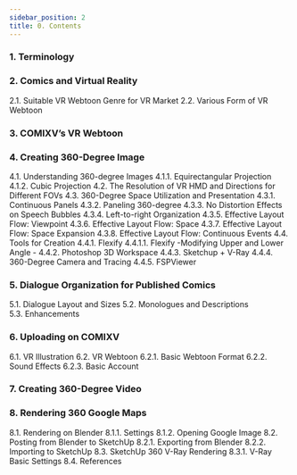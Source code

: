 ```yaml
---
sidebar_position: 2
title: 0. Contents
---
```


### 1. Terminology
### 2. Comics and Virtual Reality
  2.1. Suitable VR Webtoon Genre for VR Market
  2.2. Various Form of VR Webtoon
### 3. COMIXV’s VR Webtoon
### 4. Creating 360-Degree Image
  4.1. Understanding 360-degree Images
     4.1.1. Equirectangular Projection
     4.1.2. Cubic Projection
  4.2. The Resolution of VR HMD and Directions for Different FOVs
  4.3. 360-Degree Space Utilization and Presentation
     4.3.1. Continuous Panels
     4.3.2. Paneling 360-degree
     4.3.3. No Distortion Effects on Speech Bubbles
     4.3.4. Left-to-right Organization
     4.3.5. Effective Layout Flow: Viewpoint
     4.3.6. Effective Layout Flow: Space
     4.3.7. Effective Layout Flow: Space Expansion
     4.3.8. Effective Layout Flow: Continuous Events
  4.4. Tools for Creation
     4.4.1. Flexify
       4.4.1.1. Flexify -Modifying Upper and Lower Angle -
     4.4.2. Photoshop 3D Workspace
     4.4.3. Sketchup + V-Ray
     4.4.4. 360-Degree Camera and Tracing
     4.4.5. FSPViewer
### 5. Dialogue Organization for Published Comics
  5.1. Dialogue Layout and Sizes
  5.2. Monologues and Descriptions  
  5.3. Enhancements
### 6. Uploading on COMIXV
  6.1. VR Illustration
  6.2. VR Webtoon
     6.2.1. Basic Webtoon Format
     6.2.2. Sound Effects
     6.2.3. Basic Account
### 7. Creating 360-Degree Video
### 8. Rendering 360 Google Maps
  8.1. Rendering on Blender
     8.1.1. Settings
     8.1.2. Opening Google Image
  8.2. Posting from Blender to SketchUp
     8.2.1. Exporting from Blender
     8.2.2. Importing to SketchUp
  8.3. SketchUp 360 V-Ray Rendering
     8.3.1. V-Ray Basic Settings
  8.4. References